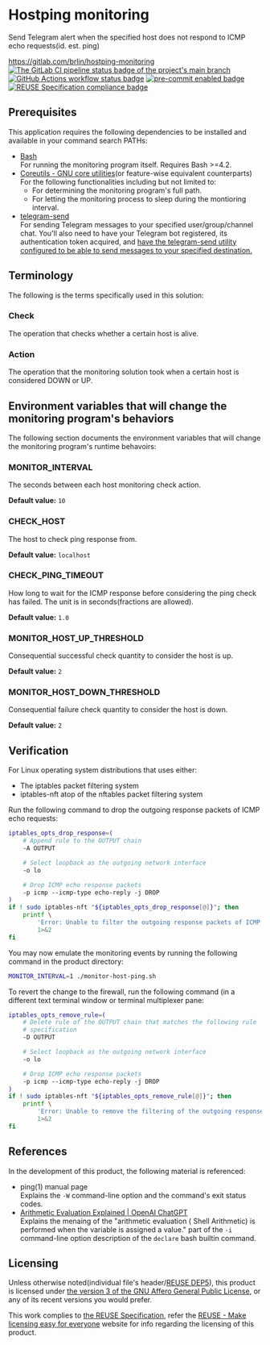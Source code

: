 # Hostping monitoring

Send Telegram alert when the specified host does not respond to ICMP echo requests(id. est. ping)

<https://gitlab.com/brlin/hostping-monitoring>  
[![The GitLab CI pipeline status badge of the project's `main` branch](https://gitlab.com/brlin/hostping-monitoring/badges/main/pipeline.svg?ignore_skipped=true "Click here to check out the comprehensive status of the GitLab CI pipelines")](https://gitlab.com/brlin/hostping-monitoring/-/pipelines) [![GitHub Actions workflow status badge](https://github.com/brlin-tw/hostping-monitoring/actions/workflows/check-potential-problems.yml/badge.svg "GitHub Actions workflow status")](https://github.com/brlin-tw/hostping-monitoring/actions/workflows/check-potential-problems.yml) [![pre-commit enabled badge](https://img.shields.io/badge/pre--commit-enabled-brightgreen?logo=pre-commit&logoColor=white "This project uses pre-commit to check potential problems")](https://pre-commit.com/) [![REUSE Specification compliance badge](https://api.reuse.software/badge/gitlab.com/brlin/hostping-monitoring "This project complies to the REUSE specification to decrease software licensing costs")](https://api.reuse.software/info/gitlab.com/brlin/hostping-monitoring)

## Prerequisites

This application requires the following dependencies to be installed and available in your command search PATHs:

* [Bash](https://www.gnu.org/software/bash/)  
  For running the monitoring program itself.  Requires Bash >=4.2.
* [Coreutils - GNU core utilities](https://www.gnu.org/software/coreutils/)(or feature-wise equivalent counterparts)  
  For the following functionalities including but not limited to:
    + For determining the monitoring program's full path.
    + For letting the monitoring process to sleep during the montioring interval.
* [telegram-send](https://github.com/rahiel/telegram-send)  
  For sending Telegram messages to your specified user/group/channel chat.  You'll also need to have your Telegram bot registered, its authentication token acquired, and [have the telegram-send utility configured to be able to send messages to your specified destination.](https://github.com/rahiel/telegram-send#installation)

## Terminology

The following is the terms specifically used in this solution:

### Check

The operation that checks whether a certain host is alive.

### Action

The operation that the monitoring solution took when a certain host is considered DOWN or UP.

## Environment variables that will change the monitoring program's behaviors

The following section documents the environment variables that will change the monitoring program's runtime behavoirs:

### MONITOR_INTERVAL

The seconds between each host monitoring check action.

**Default value:** `10`

### CHECK_HOST

The host to check ping response from.

**Default value:** `localhost`

### CHECK_PING_TIMEOUT

How long to wait for the ICMP response before considering the ping check has failed.  The unit is in seconds(fractions are allowed).

**Default value:** `1.0`

### MONITOR_HOST_UP_THRESHOLD

Consequential successful check quantity to consider the host is up.

**Default value:** `2`

### MONITOR_HOST_DOWN_THRESHOLD

Consequential failure check quantity to consider the host is down.

**Default value:** `2`

## Verification

For Linux operating system distributions that uses either:

* The iptables packet filtering system
* iptables-nft atop of the nftables packet filtering system

Run the following command to drop the outgoing response packets of ICMP echo requests:

```bash
iptables_opts_drop_response=(
    # Append rule to the OUTPUT chain
    -A OUTPUT

    # Select loopback as the outgoing network interface
    -o lo

    # Drop ICMP echo response packets
    -p icmp --icmp-type echo-reply -j DROP
)
if ! sudo iptables-nft "${iptables_opts_drop_response[@]}"; then
    printf \
        'Error: Unable to filter the outgoing response packets of ICMP echo requests.\n' \
        1>&2
fi
```

You may now emulate the monitoring events by running the following command in the product directory:

```bash
MONITOR_INTERVAL=1 ./monitor-host-ping.sh
```

To revert the change to the firewall, run the following command (in a different text terminal window or terminal multiplexer pane:

```bash
iptables_opts_remove_rule=(
    # Delete rule of the OUTPUT chain that matches the following rule
    # specification
    -D OUTPUT

    # Select loopback as the outgoing network interface
    -o lo

    # Drop ICMP echo response packets
    -p icmp --icmp-type echo-reply -j DROP
)
if ! sudo iptables-nft "${iptables_opts_remove_rule[@]}"; then
    printf \
        'Error: Unable to remove the filtering of the outgoing response packets of ICMP echo requests.\n' \
        1>&2
fi
```

## References

In the development of this product, the following material is referenced:

* ping(1) manual page  
  Explains the `-W` command-line option and the command's exit status codes.
* [Arithmetic Evaluation Explained | OpenAI ChatGPT](https://chat.openai.com/share/5f5baedd-6414-4971-99cc-910dbea49b7a)  
  Explains the menaing of the "arithmetic evaluation ( Shell Arithmetic) is performed when the variable is assigned a value." part of the `-i` command-line option description of the `declare` bash builtin command.

## Licensing

Unless otherwise noted(individual file's header/[REUSE DEP5](.reuse/dep5)), this product is licensed under [the version 3 of the GNU Affero General Public License](https://www.gnu.org/licenses/agpl-3.0.html), or any of its recent versions you would prefer.

This work complies to [the REUSE Specification](https://reuse.software/spec/), refer the [REUSE - Make licensing easy for everyone](https://reuse.software/) website for info regarding the licensing of this product.
